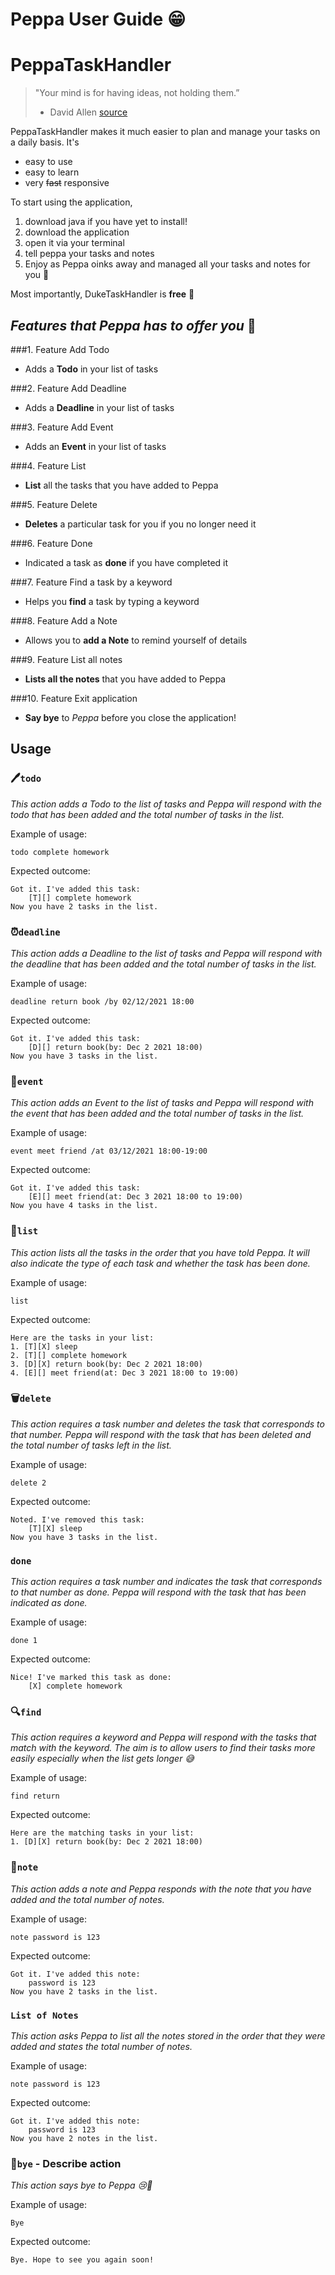 # **Peppa User Guide** 😁

# PeppaTaskHandler

> "Your mind is for having ideas, not holding them.”
> - David Allen [source](https://dansilvestre.com/productivity-quotes/)

PeppaTaskHandler makes it much easier to plan and manage your tasks on a daily basis. It's

- easy to use
- easy to learn
- very ~~fast~~ responsive

To start using the application,

1. download java if you have yet to install!
2. download the application
3. open it via your terminal
4. tell peppa your tasks and notes
5. Enjoy as Peppa oinks away and managed all your tasks and notes for you 🤩

Most importantly, DukeTaskHandler is **free** 🤪

## *Features that Peppa has to offer you* 🐷

###1. Feature Add Todo
* Adds a **Todo** in your list of tasks

###2. Feature Add Deadline
* Adds a **Deadline** in your list of tasks

###3. Feature Add Event
* Adds an **Event** in your list of tasks

###4. Feature List
* **List** all the tasks that you have added to Peppa

###5. Feature Delete
* **Deletes** a particular task for you if you no longer need it

###6. Feature Done
* Indicated a task as **done** if you have completed it

###7. Feature Find a task by a keyword
* Helps you **find** a task by typing a keyword

###8. Feature Add a Note
* Allows you to **add a Note** to remind yourself of details

###9. Feature List all notes
* **Lists all the notes** that you have added to Peppa

###10. Feature Exit application
* **Say bye** to *Peppa* before you close the application!

## Usage

### 🖊️`todo`

*This action adds a Todo to the list of tasks and Peppa will respond with the todo that has been added and the total number of tasks in the list.*

Example of usage:

`todo complete homework`

Expected outcome:

```
Got it. I've added this task:
    [T][] complete homework
Now you have 2 tasks in the list.
```
### 	⏰`deadline`

*This action adds a Deadline to the list of tasks and Peppa will respond with the deadline that has been added and the total number of tasks in the list.*

Example of usage:

`deadline return book /by 02/12/2021 18:00`

Expected outcome:

```
Got it. I've added this task:
    [D][] return book(by: Dec 2 2021 18:00)
Now you have 3 tasks in the list.
```

### 📆`event`

*This action adds an Event to the list of tasks and Peppa will respond with the event that has been added and the total number of tasks in the list.*

Example of usage:

`event meet friend /at 03/12/2021 18:00-19:00`

Expected outcome:

```
Got it. I've added this task:
    [E][] meet friend(at: Dec 3 2021 18:00 to 19:00)
Now you have 4 tasks in the list.
```

### 📄`list`

*This action lists all the tasks in the order that you have told Peppa. It will also indicate the type of each task and whether the task has been done.*

Example of usage:

`list`

Expected outcome:

```
Here are the tasks in your list:
1. [T][X] sleep
2. [T][] complete homework
3. [D][X] return book(by: Dec 2 2021 18:00)
4. [E][] meet friend(at: Dec 3 2021 18:00 to 19:00) 

```

### 🗑️`delete`

*This action requires a task number and deletes the task that corresponds to that number.
Peppa will respond with the task that has been deleted and the total number of tasks left in the list.*

Example of usage:

`delete 2`

Expected outcome:

```
Noted. I've removed this task:
    [T][X] sleep
Now you have 3 tasks in the list.
```

### `done`

*This action requires a task number and indicates the task that corresponds to that number as done.
Peppa will respond with the task that has been indicated as done.*

Example of usage:

`done 1`

Expected outcome:

```
Nice! I've marked this task as done:
    [X] complete homework
```
### 🔍`find`

*This action requires a keyword and Peppa will respond with the tasks that match with the keyword.
The aim is to allow users to find their tasks more easily especially when the list gets longer 😅*

Example of usage:

`find return`

Expected outcome:

```
Here are the matching tasks in your list:
1. [D][X] return book(by: Dec 2 2021 18:00)
```

### 📕`note`

*This action adds a note and Peppa responds with the note that you have added and the total number of notes.*

Example of usage:

`note password is 123`

Expected outcome:

```
Got it. I've added this note:
    password is 123
Now you have 2 tasks in the list.
```
### `List of Notes`

*This action asks Peppa to list all the notes stored in the order that they were added and states the total number of notes.*

Example of usage:

`note password is 123`

Expected outcome:

```
Got it. I've added this note:
    password is 123
Now you have 2 notes in the list.
```

### 👋`bye` - Describe action

*This action says bye to Peppa 😢👋*

Example of usage:

`Bye`

Expected outcome:

```
Bye. Hope to see you again soon!
```
